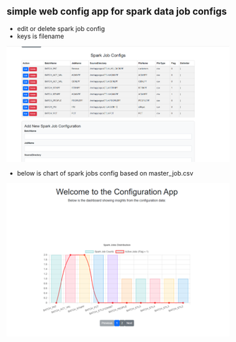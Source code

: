 ## simple web config app for spark data job configs

- edit or delete spark job config
- keys is filename

![alt text](image.png)

- below is chart of spark jobs config based on master_job.csv

![alt text](chart.png)